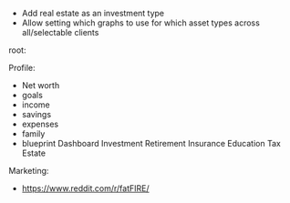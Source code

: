 * Add real estate as an investment type
* Allow setting which graphs to use for which asset types across all/selectable clients



root:

Profile:
  * Net worth
  * goals
  * income
  * savings
  * expenses
  * family
  * blueprint
Dashboard
Investment
Retirement
Insurance
Education
Tax
Estate



Marketing:
* https://www.reddit.com/r/fatFIRE/

